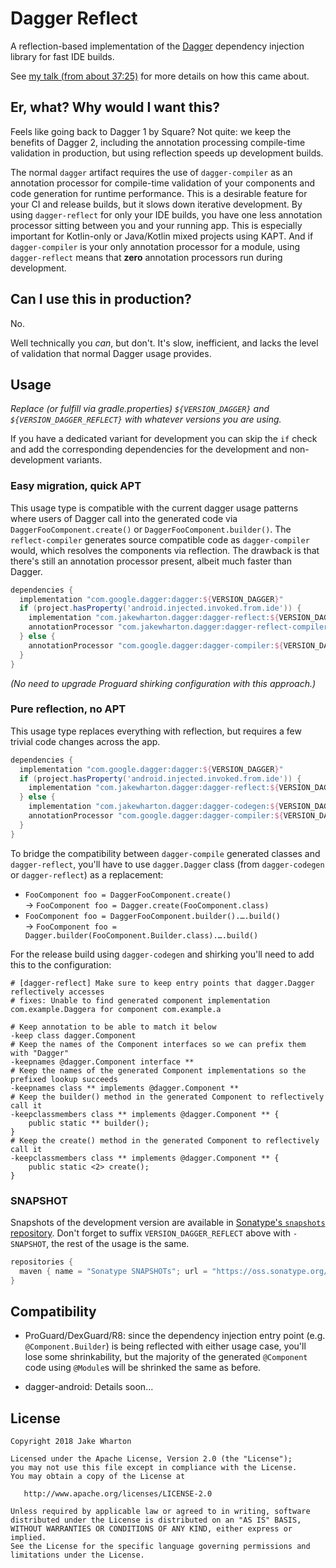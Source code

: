 Dagger Reflect
==============

A reflection-based implementation of the [Dagger][dagger] dependency injection library for fast IDE builds.

See [my talk (from about 37:25)][talk] for more details on how this came about.


Er, what? Why would I want this?
--------------------------------

Feels like going back to Dagger 1 by Square? Not quite: we keep the benefits of Dagger 2, including the annotation processing compile-time validation in production, but using reflection speeds up development builds.

The normal `dagger` artifact requires the use of `dagger-compiler` as an annotation processor for compile-time validation of your components and code generation for runtime performance.
This is a desirable feature for your CI and release builds, but it slows down iterative development.
By using `dagger-reflect` for only your IDE builds, you have one less annotation processor sitting between you and your running app. This is especially important for Kotlin-only or Java/Kotlin mixed projects using KAPT. And if `dagger-compiler` is your only annotation
processor for a module, using `dagger-reflect` means that **zero** annotation processors run during development.


Can I use this in production?
-----------------------------

No.

Well technically you _can_, but don't. It's slow, inefficient, and lacks the level of validation that normal Dagger usage provides.


Usage
-----

_Replace (or fulfill via gradle.properties) `${VERSION_DAGGER}` and `${VERSION_DAGGER_REFLECT}` with whatever versions you are using._

If you have a dedicated variant for development you can skip the `if` check and add the corresponding dependencies for the development and non-development variants.

### Easy migration, quick APT
This usage type is compatible with the current dagger usage patterns where users of Dagger call into the generated code via `DaggerFooComponent.create()` or `DaggerFooComponent.builder()`. The `reflect-compiler` generates source compatible code as `dagger-compiler` would, which resolves the components via reflection. The drawback is that there's still an annotation processor present, albeit much faster than Dagger.

```gradle
dependencies {
  implementation "com.google.dagger:dagger:${VERSION_DAGGER}"
  if (project.hasProperty('android.injected.invoked.from.ide')) {
    implementation "com.jakewharton.dagger:dagger-reflect:${VERSION_DAGGER_REFLECT}"
    annotationProcessor "com.jakewharton.dagger:dagger-reflect-compiler:${VERSION_DAGGER_REFLECT}"
  } else {
    annotationProcessor "com.google.dagger:dagger-compiler:${VERSION_DAGGER}"
  }
}
```

_(No need to upgrade Proguard shirking configuration with this approach.)_

### Pure reflection, no APT
This usage type replaces everything with reflection, but requires a few trivial code changes across the app.

```gradle
dependencies {
  implementation "com.google.dagger:dagger:${VERSION_DAGGER}"
  if (project.hasProperty('android.injected.invoked.from.ide')) {
    implementation "com.jakewharton.dagger:dagger-reflect:${VERSION_DAGGER_REFLECT}"
  } else {
    implementation "com.jakewharton.dagger:dagger-codegen:${VERSION_DAGGER_REFLECT}"
    annotationProcessor "com.google.dagger:dagger-compiler:${VERSION_DAGGER}"
  }
}
```

To bridge the compatibility between `dagger-compile` generated classes and `dagger-reflect`, you'll have to use `dagger.Dagger` class (from `dagger-codegen` or `dagger-reflect`) as a replacement:
 * `FooComponent foo = DaggerFooComponent.create()`  
   &rarr; `FooComponent foo = Dagger.create(FooComponent.class)`
 * `FooComponent foo = DaggerFooComponent.builder().….build()`  
   &rarr; `FooComponent foo = Dagger.builder(FooComponent.Builder.class).….build()`

For the release build using `dagger-codegen` and shirking you'll need to add this to the configuration:
```proguard
# [dagger-reflect] Make sure to keep entry points that dagger.Dagger reflectively accesses
# fixes: Unable to find generated component implementation com.example.Daggera for component com.example.a

# Keep annotation to be able to match it below
-keep class dagger.Component
# Keep the names of the Component interfaces so we can prefix them with "Dagger"
-keepnames @dagger.Component interface **
# Keep the names of the generated Component implementations so the prefixed lookup succeeds
-keepnames class ** implements @dagger.Component **
# Keep the builder() method in the generated Component to reflectively call it
-keepclassmembers class ** implements @dagger.Component ** {
	public static ** builder();
}
# Keep the create() method in the generated Component to reflectively call it
-keepclassmembers class ** implements @dagger.Component ** {
	public static <2> create();
}
```

### SNAPSHOT

Snapshots of the development version are available in [Sonatype's `snapshots` repository][snap].
Don't forget to suffix `VERSION_DAGGER_REFLECT` above with `-SNAPSHOT`, the rest of the usage is the same.

```gradle
repositories {
  maven { name = "Sonatype SNAPSHOTs"; url = "https://oss.sonatype.org/content/repositories/snapshots/" }
}
```


Compatibility
-------------

 * ProGuard/DexGuard/R8: since the dependency injection entry point (e.g. `@Component.Builder`) is being reflected with either usage case, you'll lose some shrinkability, but the majority of the generated `@Component` code using `@Module`s will be shrinked the same as before.

 * dagger-android: Details soon...


License
-------

    Copyright 2018 Jake Wharton

    Licensed under the Apache License, Version 2.0 (the "License");
    you may not use this file except in compliance with the License.
    You may obtain a copy of the License at

       http://www.apache.org/licenses/LICENSE-2.0

    Unless required by applicable law or agreed to in writing, software
    distributed under the License is distributed on an "AS IS" BASIS,
    WITHOUT WARRANTIES OR CONDITIONS OF ANY KIND, either express or implied.
    See the License for the specific language governing permissions and
    limitations under the License.


 [dagger]: https://github.com/google/dagger/
 [snap]: https://oss.sonatype.org/content/repositories/snapshots/
 [talk]: https://jakewharton.com/helping-dagger-help-you/
